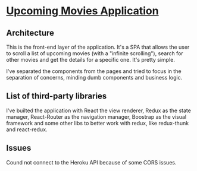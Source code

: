# [Upcoming Movies Application](http://movindex.herokuapp.com/)

## Architecture
This is the front-end layer of the application. It's a SPA that allows the user to scroll a list of upcoming movies (with a "infinite scrolling"), search for other movies and get the details for a specific one. It's pretty simple.

I've separated the components from the pages and tried to focus in the separation of concerns, minding dumb components and business logic.

## List of third-party libraries
I've builted the application with React the view renderer, Redux as the state manager, React-Router as the navigation manager, Boostrap as the visual framework and some other libs to better work with redux, like redux-thunk and react-redux.

## Issues
Cound not connect to the Heroku API because of some CORS issues.
